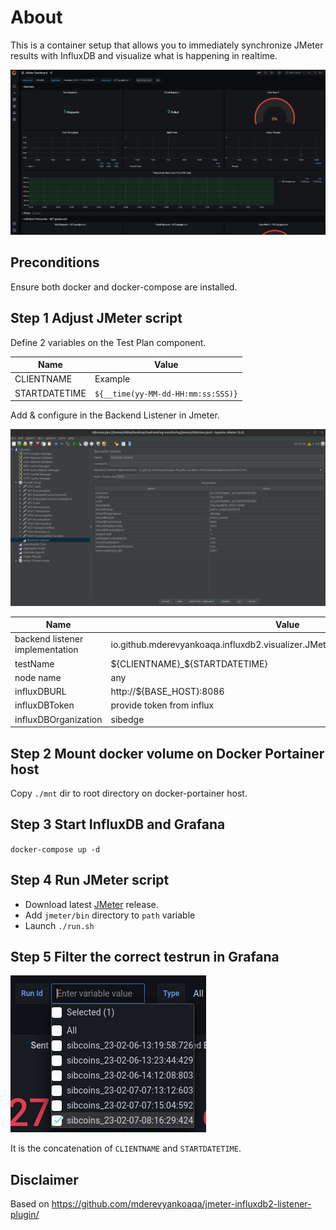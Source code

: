 # About

This is a container setup that allows you to immediately synchronize JMeter results with InfluxDB and visualize what is happening in realtime.

![Grafana Dashboard](docs/images/Grafana.png)

## Preconditions

Ensure both docker and docker-compose are installed.

## Step 1 Adjust JMeter script

Define 2 variables on the Test Plan component.

| Name          | Value                              |
| ------------- | ---------------------------------- |
| CLIENTNAME    | Example                            |
| STARTDATETIME | `${__time(yy-MM-dd-HH:mm:ss:SSS)}` |

Add & configure in the Backend Listener in Jmeter.

![JMeter Backend Listener](docs/images/BackendListener.png)

| Name                            | Value                                                                              |
| ------------------------------- | ---------------------------------------------------------------------------------- |
| backend listener implementation | io.github.mderevyankoaqa.influxdb2.visualizer.JMeterInfluxDBBackendListenerClient. |
| testName                        | ${CLIENTNAME}_${STARTDATETIME}                                                     |
| node name                       | any                                                                                |
| influxDBURL                     | http://${BASE_HOST}:8086                                                           |
| influxDBToken                   | provide token from influx                                                          |
| influxDBOrganization            | sibedge                                                                            |

## Step 2 Mount docker volume on Docker Portainer host

Copy `./mnt` dir to root directory on docker-portainer host.

## Step 3 Start InfluxDB and Grafana

`docker-compose up -d`

## Step 4 Run JMeter script

- Download latest [JMeter](https://jmeter.apache.org/download_jmeter.cgi) release.
- Add `jmeter/bin` directory to `path` variable
- Launch `./run.sh`

## Step 5 Filter the correct testrun in Grafana

![Grafana Filter](docs/images/Grafana_filter.png)

It is the concatenation of `CLIENTNAME` and `STARTDATETIME`.

## Disclaimer

Based on <https://github.com/mderevyankoaqa/jmeter-influxdb2-listener-plugin/>
